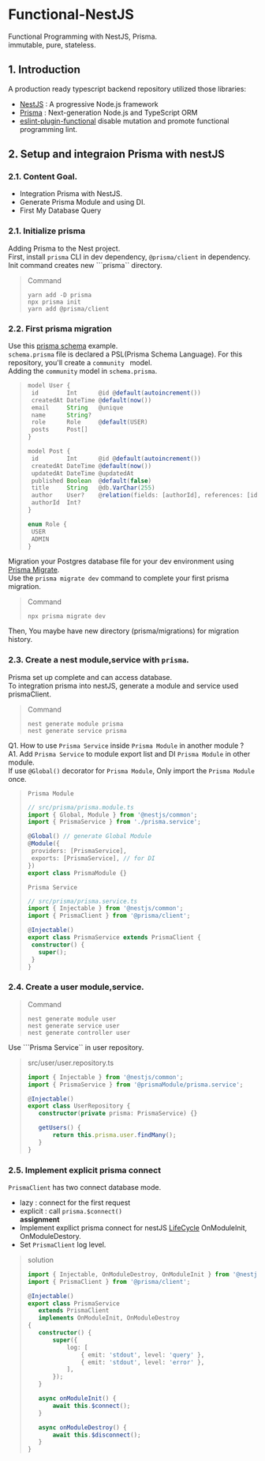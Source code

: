 # Functional-NestJS
Functional Programming with NestJS, Prisma.  
immutable, pure, stateless.

## 1. Introduction
A production ready typescript backend repository utilized those libraries:
- [NestJS](https://nestjs.com) : A progressive Node.js framework
- [Prisma](https://www.prisma.io/) :  Next-generation Node.js and TypeScript ORM
- [eslint-plugin-functional](https://github.com/jonaskello/eslint-plugin-functional) disable mutation and promote functional programming lint.

## 2. Setup and integraion Prisma with nestJS
### 2.1. Content Goal.
- Integration Prisma with NestJS.
- Generate Prisma Module and using DI.
- First My Database Query
  
### 2.1. Initialize prisma
Adding Prisma to the Nest project.  
First, install ```prisma``` CLI in dev dependency, ```@prisma/client```  in dependency.  
Init command creates new ```prisma`` directory. 
> Command
> ```
> yarn add -D prisma
> npx prisma init
> yarn add @prisma/client
> ```
### 2.2. First prisma migration
Use this [prisma schema](https://www.prisma.io/docs/reference/api-reference/prisma-schema-reference) example.  
```schema.prisma``` file is declared a PSL(Prisma Schema Language).
For this repository, you'll create a ```community ``` model.  
Adding the ```community``` model in ```schema.prisma```.
>```ts
>model User {
>  id        Int      @id @default(autoincrement())
>  createdAt DateTime @default(now())
>  email     String   @unique
>  name      String?
>  role      Role     @default(USER)
>  posts     Post[]
>}
>
>model Post {
>  id        Int      @id @default(autoincrement())
>  createdAt DateTime @default(now())
>  updatedAt DateTime @updatedAt
>  published Boolean  @default(false)
>  title     String   @db.VarChar(255)
>  author    User?    @relation(fields: [authorId], references: [id])
>  authorId  Int?
>}
>
>enum Role {
>  USER
>  ADMIN
>}
>```
Migration your Postgres database file for your dev environment using [Prisma Migrate](https://www.prisma.io/docs/concepts/components/prisma-migrate).  
Use the `prisma migrate dev` command to complete your first prisma migration.
>Command
>```
>npx prisma migrate dev
>```
Then, You maybe have new directory (prisma/migrations) for migration history.
### 2.3. Create a nest module,service with ```prisma```.
Prisma set up complete and can access database.  
To integration prisma into nestJS, generate a module and service used prismaClient.
>Command
>```
>nest generate module prisma
>nest generate service prisma
>```
Q1. How to use ```Prisma Service``` inside ```Prisma Module``` in another module ?  
A1. Add ```Prisma Service``` to module export list and DI ```Prisma Module``` in other module.  
If use ```@Global()``` decorator for ```Prisma Module```, Only import the ```Prisma Module``` once.
>```Prisma Module```
>```ts
>// src/prisma/prisma.module.ts
>import { Global, Module } from '@nestjs/common';
>import { PrismaService } from './prisma.service';
>
>@Global() // generate Global Module
>@Module({
>  providers: [PrismaService],
>  exports: [PrismaService], // for DI
>})
>export class PrismaModule {}
>```
>```Prisma Service```
>```ts
>// src/prisma/prisma.service.ts
>import { Injectable } from '@nestjs/common';
>import { PrismaClient } from '@prisma/client';
>
>@Injectable()
>export class PrismaService extends PrismaClient {
>  constructor() {
>    super();
>  }
>}
>```
### 2.4. Create a user module,service.
>Command
>```
>nest generate module user
>nest generate service user
>nest generate controller user
>```
Use ```Prisma Service`` in user repository.
>src/user/user.repository.ts
>```ts
>import { Injectable } from '@nestjs/common';
>import { PrismaService } from '@prismaModule/prisma.service';
>
>@Injectable()
>export class UserRepository {
>    constructor(private prisma: PrismaService) {}
>
>    getUsers() {
>        return this.prisma.user.findMany();
>    }
>}
### 2.5. Implement explicit prisma connect
```PrismaClient``` has two connect database mode.
- lazy : connect for the first request
- explicit : call ```prisma.$connect()```  
**assignment**
- Implement expllict prisma connect for nestJS [LifeCycle](https://docs.nestjs.com/fundamentals/lifecycle-events#lifecycle-events-1) OnModuleInit, OnModuleDestory.
- Set ```PrismaClient``` log level.
>solution
>```ts
>import { Injectable, OnModuleDestroy, OnModuleInit } from '@nestjs/common';
>import { PrismaClient } from '@prisma/client';
>
>@Injectable()
>export class PrismaService
>    extends PrismaClient
>    implements OnModuleInit, OnModuleDestroy
>{
>    constructor() {
>        super({
>            log: [
>                { emit: 'stdout', level: 'query' },
>                { emit: 'stdout', level: 'error' },
>            ],
>        });
>    }
>
>    async onModuleInit() {
>        await this.$connect();
>    }
>
>    async onModuleDestroy() {
>        await this.$disconnect();
>    }
>}
>```
